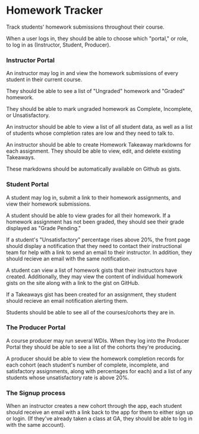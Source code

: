 # Homework Tracker

Track students' homework submissions throughout their course.

When a user logs in, they should be able to choose which "portal," or role, to log in as (Instructor, Student, Producer).

### Instructor Portal

An instructor may log in and view the homework submissions of every student in their current course.

They should be able to see a list of "Ungraded" homework and "Graded" homework.

They should be able to mark ungraded homework as Complete, Incomplete, or Unsatisfactory.

An instructor should be able to view a list of all student data, as well as a list of students whose completion rates are low and they need to talk to.

An instructor should be able to create Homework Takeaway markdowns for each assignment. They should be able to view, edit, and delete existing Takeaways.

These markdowns should be automatically available on Github as gists.

### Student Portal

A student may log in, submit a link to their homework assignments, and view their homework submissions.

A student should be able to view grades for all their homework. If a homework assignment has not been graded, they should see their grade displayed as "Grade Pending."

If a student's "Unsatisfactory" percentage rises above 20%, the front page should display a notification that they need to contact their instructional team for help with a link to send an email to their instructor. In addition, they should recieve an email with the same notification.

A student can view a list of homework gists that their instructors have created. Additionally, they may view the content of individual homework gists on the site along with a link to the gist on GitHub.

If a Takeaways gist has been created for an assignment, they student should recieve an email notification alerting them.

Students should be able to see all of the courses/cohorts they are in.

### The Producer Portal

A course producer may run several WDIs.  When they log into the Producer Portal they should be able to see a list of the cohorts they're producing.

A producer should be able to view the homework completion records for each cohort (each student's number of complete, incomplete, and satisfactory assignments, along with percentages for each) and a list of any students whose unsatisfactory rate is above 20%.

### The Signup process

When an instructor creates a new cohort through the app, each student should receive an email with a link back to the app for them to either sign up or login. (If they've already taken a class at GA, they should be able to log in with the same account).
